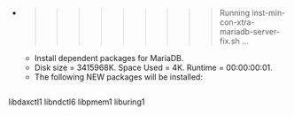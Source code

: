 * >>>>>>>>> Running inst-min-con-xtra-mariadb-server-fix.sh ...
  * Install dependent packages for MariaDB.
  * Disk size = 3415968K. Space Used = 4K. Runtime = 00:00:00:01.
  * The following NEW packages will be installed:
  ```bash
libdaxctl1 libndctl6 libpmem1 liburing1
  ```
